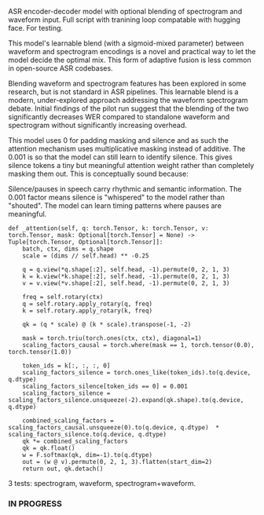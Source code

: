 ASR encoder-decoder model with optional blending of spectrogram and waveform input. Full script with tranining loop compatable with hugging face. For testing.

This model's learnable blend (with a sigmoid-mixed parameter) between waveform and spectrogram encodings is a novel and practical way to let the model decide the optimal mix. This form of adaptive fusion is less common in open-source ASR codebases.

Blending waveform and spectrogram features has been explored in some research, but is not standard in ASR pipelines.
This learnable blend is a modern, under-explored approach addressing the waveform spectrogram debate. Initial findings of the pilot run suggest that the blending of the two significantly decreases WER compared to standalone waveform and spectrogram without significantly increasing overhead. 

This model uses 0 for padding masking and silence and as such the attention mechanism uses multiplicative masking instead of additive. The 0.001 is so that the model can still learn to identify silence. This gives silence tokens a tiny but meaningful attention weight rather than completely masking them out. This is conceptually sound because:

Silence/pauses in speech carry rhythmic and semantic information.
The 0.001 factor means silence is "whispered" to the model rather than "shouted".
The model can learn timing patterns where pauses are meaningful.



    def _attention(self, q: torch.Tensor, k: torch.Tensor, v: torch.Tensor, mask: Optional[torch.Tensor] = None) -> Tuple[torch.Tensor, Optional[torch.Tensor]]:
        batch, ctx, dims = q.shape
        scale = (dims // self.head) ** -0.25
        
        q = q.view(*q.shape[:2], self.head, -1).permute(0, 2, 1, 3)
        k = k.view(*k.shape[:2], self.head, -1).permute(0, 2, 1, 3)
        v = v.view(*v.shape[:2], self.head, -1).permute(0, 2, 1, 3)

        freq = self.rotary(ctx)
        q = self.rotary.apply_rotary(q, freq)
        k = self.rotary.apply_rotary(k, freq)

        qk = (q * scale) @ (k * scale).transpose(-1, -2)

        mask = torch.triu(torch.ones(ctx, ctx), diagonal=1)
        scaling_factors_causal = torch.where(mask == 1, torch.tensor(0.0), torch.tensor(1.0))

        token_ids = k[:, :, :, 0]
        scaling_factors_silence = torch.ones_like(token_ids).to(q.device, q.dtype)
        scaling_factors_silence[token_ids == 0] = 0.001
        scaling_factors_silence = scaling_factors_silence.unsqueeze(-2).expand(qk.shape).to(q.device, q.dtype)

        combined_scaling_factors = scaling_factors_causal.unsqueeze(0).to(q.device, q.dtype)  * scaling_factors_silence.to(q.device, q.dtype)
        qk *= combined_scaling_factors
        qk = qk.float()
        w = F.softmax(qk, dim=-1).to(q.dtype)
        out = (w @ v).permute(0, 2, 1, 3).flatten(start_dim=2)
        return out, qk.detach()

3 tests: spectrogram, waveform, spectrogram+waveform.
### IN PROGRESS

